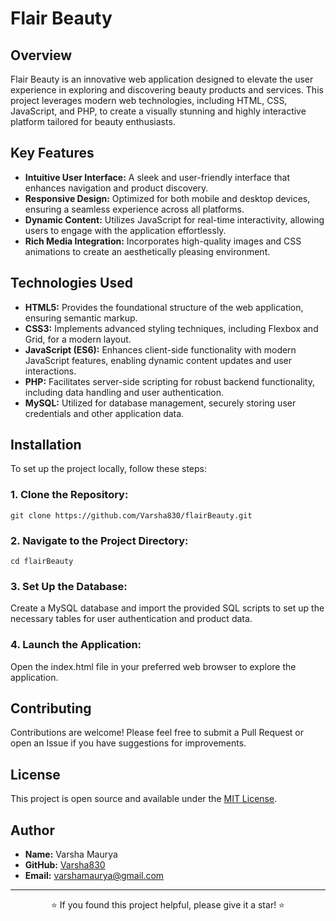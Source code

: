 <h1>Flair Beauty</h1>

<h2>Overview</h2>
<p>Flair Beauty is an innovative web application designed to elevate the user experience in exploring and discovering beauty products and services. This project leverages modern web technologies, including HTML, CSS, JavaScript, and PHP, to create a visually stunning and highly interactive platform tailored for beauty enthusiasts.</p>

<h2>Key Features</h2>
<ul>
<li><strong>Intuitive User Interface:</strong> A sleek and user-friendly interface that enhances navigation and product discovery.</li>
<li><strong>Responsive Design:</strong> Optimized for both mobile and desktop devices, ensuring a seamless experience across all platforms.</li>
<li><strong>Dynamic Content:</strong> Utilizes JavaScript for real-time interactivity, allowing users to engage with the application effortlessly.</li>
<li><strong>Rich Media Integration:</strong> Incorporates high-quality images and CSS animations to create an aesthetically pleasing environment.</li>
</ul>

<h2>Technologies Used</h2>
<ul>
  <li><b>HTML5:</b> Provides the foundational structure of the web application, ensuring semantic markup.</li>
  <li><b>CSS3:</b> Implements advanced styling techniques, including Flexbox and Grid, for a modern layout.</li>
  <li><b>JavaScript (ES6):</b> Enhances client-side functionality with modern JavaScript features, enabling dynamic content updates and user interactions.</li>
  <li><b>PHP:</b> Facilitates server-side scripting for robust backend functionality, including data handling and user authentication.</li>
  <li><b>MySQL:</b> Utilized for database management, securely storing user credentials and other application data.</li>
</ul>

<h2>Installation</h2>
<p>To set up the project locally, follow these steps:</p>

<h3>1. Clone the Repository:</h3>
<pre><code>git clone https://github.com/Varsha830/flairBeauty.git</code></pre>

<h3>2. Navigate to the Project Directory:</h3>
<pre><code>cd flairBeauty</code></pre>

<h3>3. Set Up the Database:</h3>
<p>Create a MySQL database and import the provided SQL scripts to set up the necessary tables for user authentication and product data.</p>

<h3>4. Launch the Application:</h3>
<p>Open the index.html file in your preferred web browser to explore the application.</p>


<h2>Contributing</h2>
<p>Contributions are welcome! Please feel free to submit a Pull Request or open an Issue if you have suggestions for improvements.</p>

<h2>License</h2>
<p>This project is open source and available under the <a href="LICENSE">MIT License</a>.</p>

<h2>Author</h2>
<ul>
<li><strong>Name:</strong> Varsha Maurya</li>
<li><strong>GitHub:</strong> <a href="https://github.com/Varsha830">Varsha830</a></li>
<li><strong>Email:</strong> <a href="mailto:varshamaurya@gmail.com">varshamaurya@gmail.com</a></li>
</ul>

<hr>

<p align="center">⭐ If you found this project helpful, please give it a star! ⭐</p>
